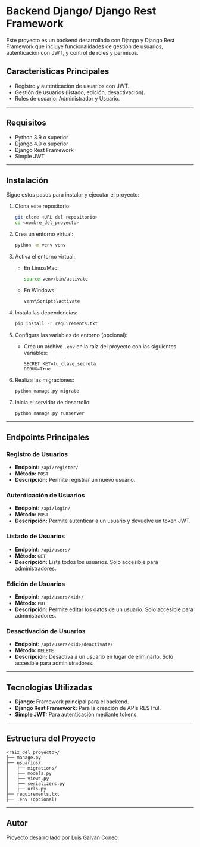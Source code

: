 # Backend Django/ Django Rest Framework

Este proyecto es un backend desarrollado con Django y Django Rest Framework que incluye funcionalidades de gestión de usuarios, autenticación con JWT, y control de roles y permisos.

## Características Principales
- Registro y autenticación de usuarios con JWT.
- Gestión de usuarios (listado, edición, desactivación).
- Roles de usuario: Administrador y Usuario.

---

## Requisitos

- Python 3.9 o superior
- Django 4.0 o superior
- Django Rest Framework
- Simple JWT

---

## Instalación

Sigue estos pasos para instalar y ejecutar el proyecto:

1. Clona este repositorio:
   ```bash
   git clone <URL del repositorio>
   cd <nombre_del_proyecto>
   ```

2. Crea un entorno virtual:
   ```bash
   python -m venv venv
   ```

3. Activa el entorno virtual:
   - En Linux/Mac:
     ```bash
     source venv/bin/activate
     ```
   - En Windows:
     ```bash
     venv\Scripts\activate
     ```

4. Instala las dependencias:
   ```bash
   pip install -r requirements.txt
   ```

5. Configura las variables de entorno (opcional):
   - Crea un archivo `.env` en la raíz del proyecto con las siguientes variables:
     ```env
     SECRET_KEY=tu_clave_secreta
     DEBUG=True
     ```

6. Realiza las migraciones:
   ```bash
   python manage.py migrate
   ```

7. Inicia el servidor de desarrollo:
   ```bash
   python manage.py runserver
   ```

---

## Endpoints Principales

### Registro de Usuarios
- **Endpoint:** `/api/register/`
- **Método:** `POST`
- **Descripción:** Permite registrar un nuevo usuario.

### Autenticación de Usuarios
- **Endpoint:** `/api/login/`
- **Método:** `POST`
- **Descripción:** Permite autenticar a un usuario y devuelve un token JWT.

### Listado de Usuarios
- **Endpoint:** `/api/users/`
- **Método:** `GET`
- **Descripción:** Lista todos los usuarios. Solo accesible para administradores.

### Edición de Usuarios
- **Endpoint:** `/api/users/<id>/`
- **Método:** `PUT`
- **Descripción:** Permite editar los datos de un usuario. Solo accesible para administradores.

### Desactivación de Usuarios
- **Endpoint:** `/api/users/<id>/deactivate/`
- **Método:** `DELETE`
- **Descripción:** Desactiva a un usuario en lugar de eliminarlo. Solo accesible para administradores.

---

## Tecnologías Utilizadas
- **Django:** Framework principal para el backend.
- **Django Rest Framework:** Para la creación de APIs RESTful.
- **Simple JWT:** Para autenticación mediante tokens.

---

## Estructura del Proyecto
```
<raiz_del_proyecto>/
├── manage.py
├── usuarios/
│   ├── migrations/
│   ├── models.py
│   ├── views.py
│   ├── serializers.py
│   ├── urls.py
├── requirements.txt
├── .env (opcional)
```

---

## Autor
Proyecto desarrollado por Luis Galvan Coneo.

